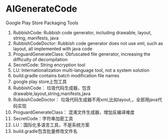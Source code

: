 # AIGenerateCode


Google Play Store Packaging Tools
1. RubbishCode: Rubbish code generator, including drawable, layout, string, manifests, java
2. RubbishCodeDoctor: Rubbish code generator does not use xml, such as layout, all implemented with java code
3. ProguardGenerateClass: Obfuscated file generator, increasing the difficulty of decompilation
4. SecretCode: String encryption tool
5. LU: Internationalization multi-language tool, not a system solution
6. build.gradle contains batch modification file names
7. google play store上包工具
8. RubbishCode： 垃圾代码生成器，包含drawable,layout,string,manifests,java
9. RubbishCodeDoctor： 垃圾代码生成器不用xml,比如layout,，全部用java代码实现
10. ProguardGenerateClass： 混淆文件生成器，增加反编译难度
11. SecretCode：字符串加密工具
12. LU：国际化多语言工具，不是系统方案
13. build.gradle包含批量修改文件名
